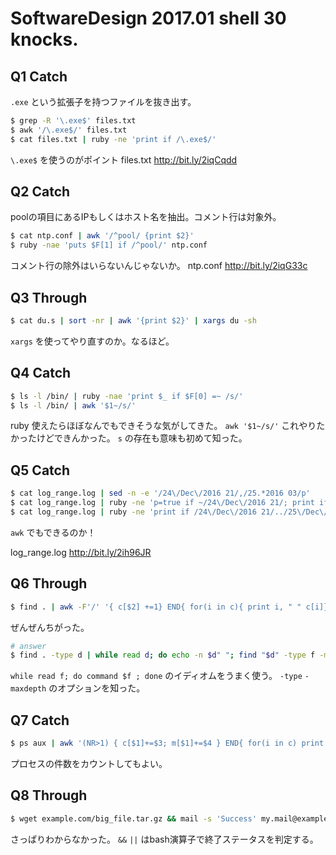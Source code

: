 # SoftwareDesign 2017.01 shell 30 knocks.

## Q1 Catch

`.exe` という拡張子を持つファイルを抜き出す。

```sh
$ grep -R '\.exe$' files.txt
$ awk '/\.exe$/' files.txt
$ cat files.txt | ruby -ne 'print if /\.exe$/'
```

`\.exe$` を使うのがポイント
files.txt  http://bit.ly/2iqCqdd


## Q2 Catch

poolの項目にあるIPもしくはホスト名を抽出。コメント行は対象外。

```sh
$ cat ntp.conf | awk '/^pool/ {print $2}'
$ ruby -nae 'puts $F[1] if /^pool/' ntp.conf
```

コメント行の除外はいらないんじゃないか。
ntp.conf http://bit.ly/2iqG33c


## Q3 Through

```sh
$ cat du.s | sort -nr | awk '{print $2}' | xargs du -sh
```

`xargs` を使ってやり直すのか。なるほど。


## Q4 Catch

```sh
$ ls -l /bin/ | ruby -nae 'print $_ if $F[0] =~ /s/'
$ ls -l /bin/ | awk '$1~/s/'
```

ruby 使えたらほぼなんでもできそうな気がしてきた。
`awk '$1~/s/'` これやりたかったけどできんかった。
`s` の存在も意味も初めて知った。


## Q5 Catch

```sh
$ cat log_range.log | sed -n -e '/24\/Dec\/2016 21/,/25.*2016 03/p'
$ cat log_range.log | ruby -ne 'p=true if ~/24\/Dec\/2016 21/; print if p; p=false if ~/25\/Dec\/2016 03/'
$ cat log_range.log | ruby -ne 'print if /24\/Dec\/2016 21/../25\/Dec\/2016 03/' # これでいける
```
`awk` でもできるのか！

log_range.log http://bit.ly/2ih96JR


## Q6 Through

```sh
$ find . | awk -F'/' '{ c[$2] +=1} END{ for(i in c){ print i, " " c[i]} }'`
```
ぜんぜんちがった。

```sh
# answer
$ find . -type d | while read d; do echo -n $d" "; find "$d" -type f -maxdepth 1 | wc -l; done
```
`while read f; do command $f ; done` のイディオムをうまく使う。
`-type` `-maxdepth` のオプションを知った。



## Q7 Catch

```sh
$ ps aux | awk '(NR>1) { c[$1]+=$3; m[$1]+=$4 } END{ for(i in c) print i, c[i], m[i] }' | sort -rn -k2,3
```

プロセスの件数をカウントしてもよい。


## Q8 Through

```sh
$ wget example.com/big_file.tar.gz && mail -s 'Success' my.mail@example.com <<< '' || mail -s 'Failed.' my.mail@example.com <<< ''
```

さっぱりわからなかった。 `&&` `||` はbash演算子で終了ステータスを判定する。
